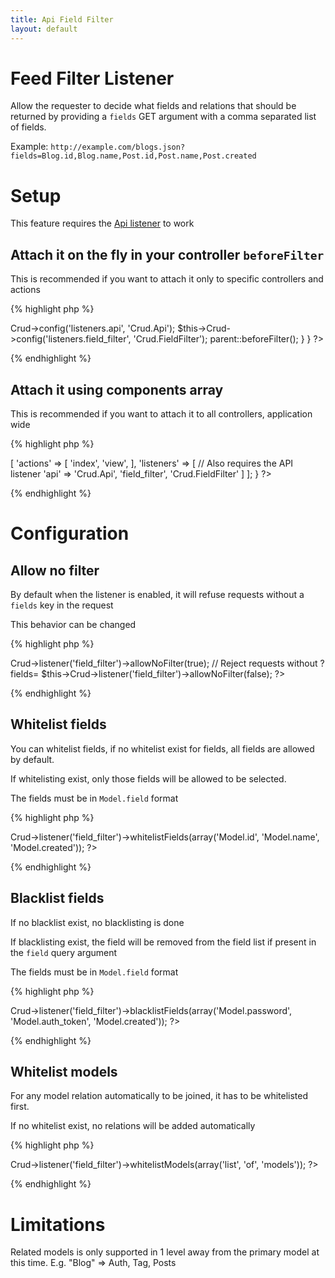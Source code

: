 ```yaml
---
title: Api Field Filter
layout: default
---
```


# Feed Filter Listener

Allow the requester to decide what fields and relations that should be
returned by providing a `fields` GET argument with a comma separated list of fields.

Example: `http://example.com/blogs.json?fields=Blog.id,Blog.name,Post.id,Post.name,Post.created`

# Setup

This feature requires the [Api listener]({{site.url}}/docs/listeners/api.html) to work

## Attach it on the fly in your controller `beforeFilter`

This is recommended if you want to attach it only to specific controllers and actions

{% highlight php %}
<?php
class SamplesController extends AppController {

	public function beforeFilter() {
		// Also requires the API listener
		$this->Crud->config('listeners.api', 'Crud.Api');
		$this->Crud->config('listeners.field_filter', 'Crud.FieldFilter');

		parent::beforeFilter();
	}
}
?>
{% endhighlight %}

## Attach it using components array

This is recommended if you want to attach it to all controllers, application wide

{% highlight php %}
<?php
class SamplesController extends AppController {

	public $components = [
		'RequestHandler',
		'Crud.Crud' => [
			'actions' => [
				'index',
				'view',
			],
			'listeners' => [
				// Also requires the API listener
				'api' => 'Crud.Api',
				'field_filter', 'Crud.FieldFilter'
			]
		];

}
?>
{% endhighlight %}

# Configuration

## Allow no filter

By default when the listener is enabled, it will refuse requests without a `fields` key in the request

This behavior can be changed

{% highlight php %}
<?php
// Allow request without ?fields=
$this->Crud->listener('field_filter')->allowNoFilter(true);

// Reject requests without ?fields=
$this->Crud->listener('field_filter')->allowNoFilter(false);
?>
{% endhighlight %}

## Whitelist fields

You can whitelist fields, if no whitelist exist for fields, all fields are allowed by default.

If whitelisting exist, only those fields will be allowed to be selected.

The fields must be in `Model.field` format

{% highlight php %}
<?php
$this->Crud->listener('field_filter')->whitelistFields(array('Model.id', 'Model.name', 'Model.created'));
?>
{% endhighlight %}

## Blacklist fields

If no blacklist exist, no blacklisting is done

If blacklisting exist, the field will be removed from the field list if present in the `field` query argument

The fields must be in `Model.field` format

{% highlight php %}
<?php
$this->Crud->listener('field_filter')->blacklistFields(array('Model.password', 'Model.auth_token', 'Model.created'));
?>
{% endhighlight %}

## Whitelist models

For any model relation automatically to be joined, it has to be whitelisted first.

If no whitelist exist, no relations will be added automatically

{% highlight php %}
<?php
$this->Crud->listener('field_filter')->whitelistModels(array('list', 'of', 'models'));
?>
{% endhighlight %}

# Limitations

Related models is only supported in 1 level away from the primary model at this time. E.g. "Blog" => Auth, Tag, Posts
